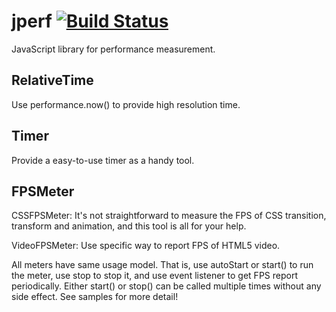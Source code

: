 jperf [![Build Status](https://secure.travis-ci.org/gyagp/jperf.png?branch=master)](http://travis-ci.org/gyagp/jperf)
=====

JavaScript library for performance measurement.


RelativeTime
-------------------
Use performance.now() to provide high resolution time.

Timer
--------
Provide a easy-to-use timer as a handy tool.

FPSMeter
-------------
CSSFPSMeter: It's not straightforward to measure the FPS of CSS transition, transform and animation, and this tool is all for your help.

VideoFPSMeter: Use specific way to report FPS of HTML5 video. 

All meters have same usage model. That is, use autoStart or start() to run the meter, use stop to stop it, and use event listener to get FPS report periodically. Either start() or stop() can be called multiple times without any side effect. See samples for more detail!
